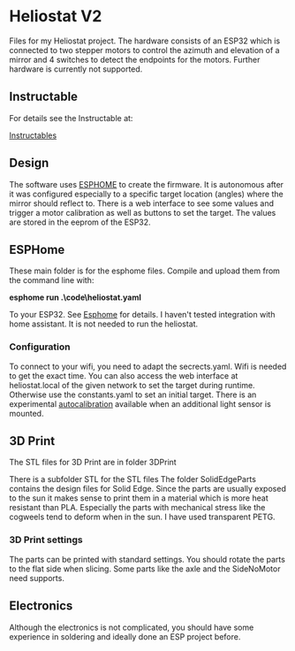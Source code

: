# Heliostat V2
Files for my Heliostat project. The hardware consists of an ESP32 which is connected to two stepper motors to control the azimuth and elevation of a mirror and 4 switches to detect the endpoints for the motors. Further hardware is currently not supported.

## Instructable
For details see the Instructable at:

[Instructables](https://www.instructables.com/Heliostat-Reflects-Sunlight-Inside/)

## Design

The software uses [ESPHOME](https://esphome.io/) to create the firmware. It is autonomous after it was configured especially to a specific target location (angles) where the mirror should reflect to. There is a web interface to see some values and trigger a motor calibration as well as buttons to set the target. The values are stored in the eeprom of the ESP32.

## ESPHome

These main folder is for the esphome files. Compile and upload them from the command line with:

**esphome run .\code\heliostat.yaml**

To your ESP32. See [Esphome](https://esphome.io/) for details. I haven't tested integration with home assistant. It is not needed to run the heliostat.

### Configuration

To connect to your wifi, you need to adapt the secrects.yaml. Wifi is needed to get the exact time. You can also access the web interface at heliostat.local of the given network to set the target during runtime. Otherwise use the constants.yaml to set an initial target.
There is an experimental [autocalibration](./docs/autocalibration.md) available when an additional light sensor is mounted.

## 3D Print

The STL files for 3D Print are in folder 3DPrint

There is a subfolder STL for the STL files
The folder SolidEdgeParts contains the design files for Solid Edge. Since the parts are usually exposed to the sun it makes sense to print them in a material which is more heat resistant than PLA. Especially the parts with mechanical stress like the cogweels tend to deform when in the sun. I have used transparent PETG.

### 3D Print settings

The parts can be printed with standard settings. You should rotate the parts to the flat side when slicing. Some parts like the axle and the SideNoMotor need supports.

## Electronics

Although the electronics is not complicated, you should have some experience in soldering and ideally done an ESP project before.
